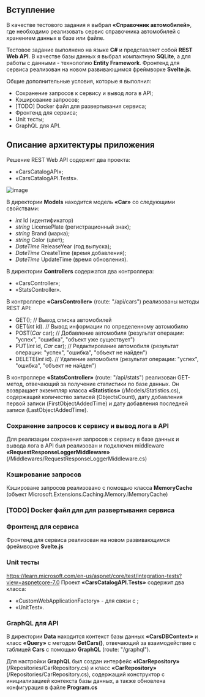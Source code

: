 ## Вступление
В качестве тестового задания я выбрал **«Справочник автомобилей»**, где необходимо реализовать сервис справочника автомобилей с хранением данных в базе или файле.

Тестовое задание выполнено на языке **C#** и представляет собой **REST Web API**. В качестве базы данных я выбрал компактную **SQLite**, а для работы с данными - технологию **Entity Framework**.
Фронтенд для сервиса реализован на новом развивающимся фреймворке **Svelte.js**.

Общие дополнительные условия, которые я выполнил:
- Сохранение запросов к сервису и вывод лога в API;
- Кэширование запросов;
- [TODO] Docker файл для развертывания сервиса;
- Фронтенд для сервиса;
- Unit тесты;
- GraphQL для API.

## Описание архитектуры приложения

Решение REST Web API содержит два проекта:
- «CarsCatalogAPI»;
- «CarsCatalogAPI.Tests».

![image](https://user-images.githubusercontent.com/56552046/214885050-29d3696a-853d-45cf-b999-3b3d0cd22a00.png)

В директории **Models** находится модель **«Car»** со следующими свойствами:
- *int* Id (идентификатор)
- *string* LicensePlate (регистрационный знак);
- *string* Brand (марка);
- *string* Color (цвет);
- *DateTime* ReleaseYear (год выпуска);
- *DateTime* CreateTime (время добавления);
- *DateTime* UpdateTime (время обновления).

В директории **Controllers** содержатся два контроллера:
- «CarsController»;
- «StatsController».

В контроллере **«CarsController»** (route: "/api/cars") реализованы методы REST API:
- GET(); // Вывод списка автомобилей
- GET(*int* id). // Вывод информации по определенному автомобилю
- POST(*Car* car); // Добавление автомобиля (результат операции: "успех", "ошибка", "объект уже существует")
- PUT(*int* id, *Car* car); // Редактирование автомобиля (результат операции: "успех", "ошибка", "объект не найден")
- DELETE(*int* id). // Удаление автомобиля (результат операции: "успех", "ошибка", "объект не найден")

В контроллере **«StatsController»** (route: "/api/stats") реализован GET-метод, отвечающий за получение статистики по базе данных. Он возвращает экземпляр класса **«Statistics»** (/Models/Statistics.cs), содержащий количество записей (ObjectsCount), дату добавления первой записи (FirstObjectAddedTime) и дату добавления последней записи (LastObjectAddedTime).

### Сохранение запросов к сервису и вывод лога в API

Для реализации сохранения запросов к сервису в базе данных и вывода лога в API был реализован и подключен middleware **«RequestResponseLoggerMiddleware»** (/Middlewares/RequestResponseLoggerMiddleware.cs)

### Кэширование запросов

Кэшироване запросов реализовано с помощью класса **MemoryCache** (объект Microsoft.Extensions.Caching.Memory.IMemoryCache)

### [TODO] Docker файл для для развертывания сервиса

### Фронтенд для сервиса

Фронтенд для сервиса реализован на новом развивающимся фреймворке **Svelte.js**

### Unit тесты
https://learn.microsoft.com/en-us/aspnet/core/test/integration-tests?view=aspnetcore-7.0
Проект **«CarsCatalogAPI.Tests»** содержит два класса:
- «CustomWebApplicationFactory» - для связи с ;
- «UnitTest».

### GraphQL для API

В директории **Data** находится контекст базы данных **«CarsDBContext»** и класс **«Query»** с методом **GetCars()**, 
отвечающий за взаимодействие с таблицей **Cars** с помощью **GraphQL** (route: "/graphql").

Для настройки **GraphQL** был создан интерфейс **«ICarRepository»** (/Repositories/CarRepository.cs) и класс **«CarRepository»** (/Repositories/CarRepository.cs), содержащий конструктор с инициализацией контекста базы данных, а также обновлена конфигурация в файле **Program.cs**


